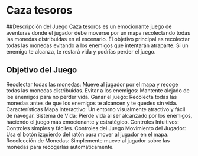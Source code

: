 # Caza tesoros
##Descripción del Juego
Caza tesoros es un emocionante juego de aventuras donde el jugador debe moverse por un mapa recolectando todas las monedas distribuidas en el escenario. El objetivo principal es recolectar todas las monedas evitando a los enemigos que intentarán atraparte. Si un enemigo te alcanza, te restará vida y podrías perder el juego.

## Objetivo del Juego

Recolectar todas las monedas: Mueve al jugador por el mapa y recoge todas las monedas distribuidas.
Evitar a los enemigos: Mantente alejado de los enemigos para no perder vida.
Ganar el juego: Recolecta todas las monedas antes de que los enemigos te alcancen y te quedes sin vida.
Características
Mapa Interactivo: Un entorno visualmente atractivo y fácil de navegar.
Sistema de Vida: Pierde vida al ser alcanzado por los enemigos, haciendo el juego más emocionante y estratégico.
Controles Intuitivos: Controles simples y fáciles.
Controles del Juego
Movimiento del Jugador: Usa el botón izquierdo del ratón para mover al jugador en el mapa.
Recolección de Monedas: Simplemente mueve al jugador sobre las monedas para recogerlas automáticamente.
